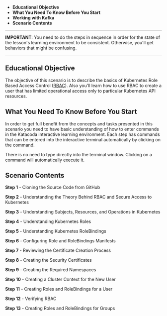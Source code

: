  * **Educational Objective**
 * **What You Need To Know Before You Start**
 * **Working with Kafka**
 * **Scenario Contents**
 
------

**IMPORTANT**: You need to do the steps in sequence in order for the state of the lesson's learning environment to be
consistent. Otherwise, you'll get behaviors that might be confusing.

------
 
## Educational Objective
The objective of this scenario is to describe the basics of Kubernetes Role Based Access Control ([RBAC](https://kubernetes.io/docs/reference/access-authn-authz/rbac/)). Also
you'll learn how to use RBAC to create a user that has limited operational access only to particular Kubernetes API resources.


## What You Need To Know Before You Start
In order to get full benefit from the concepts and tasks presented in this scenario you need to have basic understanding
of how to enter commands in the Katacoda interactive learning environment. Each step has commands that can be entered
into the interactive terminal automatically by clicking on the command.

There is no need to type directly into the terminal window. Clicking on a command will automatically execute it.

## Scenario Contents

**Step 1** - Cloning the Source Code from GitHub

**Step 2** - Understanding the Theory Behind RBAC and Secure Access to Kubernetes

**Step 3** - Understanding Subjects, Resources, and Operations in Kubernetes

**Step 4** - Understanding Kubernetes Roles

**Step 5** - Understanding Kubernetes RoleBindings

**Step 6** - Configuring Role and RoleBindings Manifests

**Step 7** - Reviewing the Certificate Creation Process

**Step 8** - Creating the Security Certificates

**Step 9** - Creating the Required Namespaces

**Step 10** - Creating a Cluster Context for the New User

**Step 11** - Creating Roles and RoleBindings for a User

**Step 12** - Verifying RBAC

**Step 13** - Creating Roles and RoleBindings for Groups